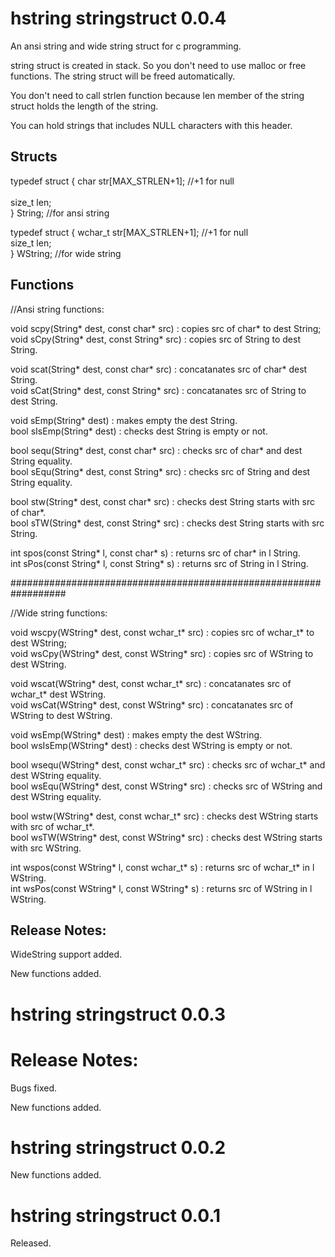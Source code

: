 # hstring stringstruct 0.0.4

An ansi string and wide string struct for c programming.

string struct is created in stack. So you don't need to use malloc or free functions. The string struct will be freed automatically.

You don't need to call strlen function because len member of the string struct holds the length of the string.

You can hold strings that includes NULL characters with this header.

## Structs

typedef struct {
    char    str[MAX_STRLEN+1]; //+1 for null<br>	
    size_t  len;<br>
} String; //for ansi string

typedef struct {
    wchar_t   str[MAX_STRLEN+1]; //+1 for null<br>
    size_t  len;<br>
} WString; //for wide string

## Functions

//Ansi string functions:

void scpy(String* dest, const char* src) : copies src of char* to dest String;<br>
void sCpy(String* dest, const String* src) : copies src of String to dest String.

void scat(String* dest, const char* src) : concatanates src of char* dest String.<br>
void sCat(String* dest, const String* src) : concatanates src of String to dest String.

void sEmp(String* dest) : makes empty the dest String.<br>
bool sIsEmp(String* dest) : checks dest String is empty or not.

bool sequ(String* dest, const char* src) : checks src of char* and dest String equality.<br>
bool sEqu(String* dest, const String* src) : checks src of String and dest String equality.

bool stw(String* dest, const char* src) : checks dest String starts with src of char*.<br>
bool sTW(String* dest, const String* src) : checks dest String starts with src String.

int spos(const String* l, const char* s) : returns src of char* in l String.<br>
int sPos(const String* l, const String* s) : returns src of String in l String.

##################################################################

//Wide string functions:

void wscpy(WString* dest, const wchar_t* src) : copies src of wchar_t* to dest WString;<br>
void wsCpy(WString* dest, const WString* src) : copies src of WString to dest WString.

void wscat(WString* dest, const wchar_t* src) : concatanates src of wchar_t* dest WString.<br>
void wsCat(WString* dest, const WString* src) : concatanates src of WString to dest WString.

void wsEmp(WString* dest) : makes empty the dest WString.<br>
bool wsIsEmp(WString* dest) : checks dest WString is empty or not.

bool wsequ(WString* dest, const wchar_t* src) : checks src of wchar_t* and dest WString equality.<br>
bool wsEqu(WString* dest, const WString* src) : checks src of WString and dest WString equality.

bool wstw(WString* dest, const wchar_t* src) : checks dest WString starts with src of wchar_t*.<br>
bool wsTW(WString* dest, const WString* src) : checks dest WString starts with src WString.

int wspos(const WString* l, const wchar_t* s) : returns src of wchar_t* in l WString.<br>
int wsPos(const WString* l, const WString* s) : returns src of WString in l WString.

## Release Notes:

WideString support added.

New functions added.

# hstring stringstruct 0.0.3

# Release Notes:

Bugs fixed.

New functions added.

# hstring stringstruct 0.0.2

New functions added.

# hstring stringstruct 0.0.1

Released.




